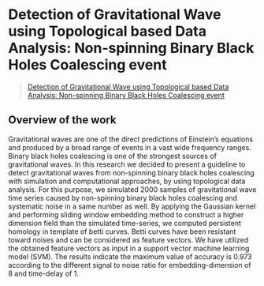 # Detection of Gravitational Wave using Topological based Data Analysis: Non-spinning Binary Black Holes Coalescing event
>[Detection of Gravitational Wave using Topological based Data Analysis: Non-spinning Binary Black Holes Coalescing event](https://www.psi.ir/farsi.asp?page=ngc1401)<br>
## Overview of the work
Gravitational waves are one of the direct predictions of Einstein’s equations and produced by a broad range of events in a vast wide frequency ranges. Binary black holes coalescing is one of the strongest sources of gravitational waves. In this research we decided to present a guideline to detect gravitational waves from non-spinning binary black holes coalescing with simulation and computational approaches, by using topological data analysis. For this purpose, we simulated 2000 samples of gravitational wave time series caused by non-spinning binary black holes coalescing and systematic noise in a same number as well. By applying the Gaussian kernel and performing sliding window embedding method to construct a higher dimension field than the simulated time-series, we computed persistent homology in template of betti curves. Betti curves have been resistant toward noises and can be considered as feature vectors. We have utilized the obtained feature vectors as input in a support vector machine learning model (SVM). The results indicate the maximum value of accuracy is 0.973 according to the different signal to noise ratio for embedding-dimension of 8 and time-delay of 1. 
